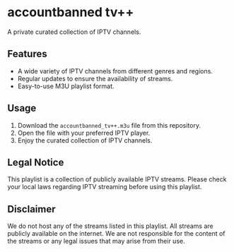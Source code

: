 # accountbanned tv++

A private curated collection of IPTV channels.

## Features

- A wide variety of IPTV channels from different genres and regions.
- Regular updates to ensure the availability of streams.
- Easy-to-use M3U playlist format.

## Usage

1. Download the `accountbanned_tv++.m3u` file from this repository.
2. Open the file with your preferred IPTV player.
3. Enjoy the curated collection of IPTV channels.

## Legal Notice

This playlist is a collection of publicly available IPTV streams. Please check your local laws regarding IPTV streaming before using this playlist.

## Disclaimer

We do not host any of the streams listed in this playlist. All streams are publicly available on the internet. We are not responsible for the content of the streams or any legal issues that may arise from their use.